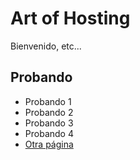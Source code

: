 # Art of Hosting

Bienvenido, etc...

## Probando

* Probando 1
* Probando 2
* Probando 3
* Probando 4
* [Otra página](otra-pagina.md)
